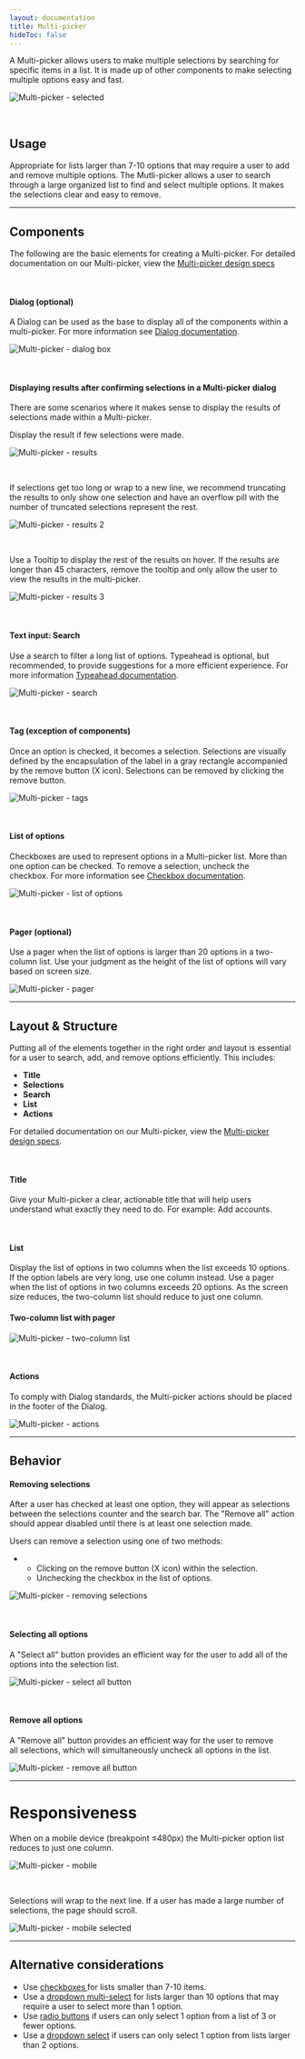 ```yaml
---
layout: documentation
title: Multi-picker
hideToc: false
---
```

A Multi-picker allows users to make multiple selections by searching for specific items in a list. It is made up of other components to make selecting multiple options easy and fast.

![Multi-picker - selected](/images/multipicker.svg)

<br>

## Usage

Appropriate for lists larger than 7-10 options that may require a user to add and remove multiple options. The Mutli-picker allows a user to search through a large organized list to find and select multiple options. It makes the selections clear and easy to remove.

<hr>

## Components

The following are the basic elements for creating a Multi-picker. For detailed documentation on our Multi-picker, view the [](https://xd.adobe.com/view/5de56467-92d7-4c5c-8514-3bea26b21b1b-08b6/grid)[Multi-picker design specs](https://xd.adobe.com/view/a3a6fa71-a1f0-4665-8eeb-20ee68e11de7-f6f5/grid)

<br>

#### **Dialog (optional)**

A Dialog can be used as the base to display all of the components within a multi-picker. For more information see [Dialog documentation](https://zui.zywave.com/components/dialogs/).

![Multi-picker - dialog box](/images/multipicker_dialog.svg)

<br>

#### **Displaying results after confirming selections in a Multi-picker dialog**

There are some scenarios where it makes sense to display the results of selections made within a Multi-picker.

Display the result if few selections were made.

![Multi-picker - results](/images/multipicker_results.svg)

<br>

If selections get too long or wrap to a new line, we recommend truncating the results to only show one selection and have an overflow pill with the number of truncated selections represent the rest.

![Multi-picker - results 2](/images/multipicker_results-–-2.svg)

<br>

Use a Tooltip to display the rest of the results on hover. If the results are longer than 45 characters, remove the tooltip and only allow the user to view the results in the multi-picker.

![Multi-picker - results 3](/images/multipicker_results-–-3.svg)

<br>

#### **Text input: Search**

Use a search to filter a long list of options. Typeahead is optional, but recommended, to provide suggestions for a more efficient experience. For more information [Typeahead documentation](https://zui.zywave.com/patterns/typeahead/).

![Multi-picker - search](/images/multipicker_search.svg)

<br>

#### **Tag (exception of components)**

Once an option is checked, it becomes a selection. Selections are visually defined by the encapsulation of the label in a gray rectangle accompanied by the remove button (X icon). Selections can be removed by clicking the remove button.

![Multi-picker - tags](/images/multipicker_tags.svg)

<br>

#### **List of options**

Checkboxes are used to represent options in a Multi-picker list. More than one option can be checked. To remove a selection, uncheck the checkbox. For more information see [Checkbox documentation](https://zui.zywave.com/components/checkboxes/).

![Multi-picker - list of options](/images/multipicker_checkboxes.svg)

<br>

#### **Pager (optional)**

Use a pager when the list of options is larger than 20 options in a two-column list. Use your judgment as the height of the list of options will vary based on screen size.

![Multi-picker - pager](/images/multipicker_pager.svg)

<hr>

## Layout & Structure

Putting all of the elements together in the right order and layout is essential for a user to search, add, and remove options efficiently. This includes:

* **Title**
* **Selections**
* **Search**
* **List**
* **Actions**

For detailed documentation on our Multi-picker, view the [Multi-picker design specs](https://xd.adobe.com/view/5de56467-92d7-4c5c-8514-3bea26b21b1b-08b6/grid).

<br>

#### **Title**

Give your Multi-picker a clear, actionable title that will help users understand what exactly they need to do. For example: Add accounts.

<br>

#### **List**

Display the list of options in two columns when the list exceeds 10 options. If the option labels are very long, use one column instead. Use a pager when the list of options in two columns exceeds 20 options. As the screen size reduces, the two-column list should reduce to just one column.

#### Two-column list with pager

![Multi-picker - two-column list](/images/multipicker_unselected.svg)

<br>

#### Actions

To comply with Dialog standards, the Multi-picker actions should be placed in the footer of the Dialog.

![Multi-picker - actions](/images/multipicker_actions.svg)

<hr>

## Behavior

#### **Removing selections**

After a user has checked at least one option, they will appear as selections between the selections counter and the search bar. The "Remove all" action should appear disabled until there is at least one selection made.

Users can remove a selection using one of two methods:

* * Clicking on the remove button (X icon) within the selection.
  * Unchecking the checkbox in the list of options.

![Multi-picker - removing selections](/images/multipicker_removing-selections.svg)

<br>

#### **Selecting all options**

A "Select all" button provides an efficient way for the user to add all of the options into the selection list.

![Multi-picker - select all button](/images/multipicker_select-all-button.svg)

<br>

#### **Remove all options**

A "Remove all" button provides an efficient way for the user to remove all selections, which will simultaneously uncheck all options in the list.

![Multi-picker - remove all button](/images/multipicker_remove-all-button.svg)

<hr>

# Responsiveness

When on a mobile device (breakpoint ≤480px) the Multi-picker option list reduces to just one column.

![Multi-picker - mobile](/images/multipicker_mobile.svg)

<br>

Selections will wrap to the next line. If a user has made a large number of selections, the page should scroll.

![Multi-picker - mobile selected](/images/multipicker_mobile_selected.svg)

<hr>

## Alternative considerations

* Use [checkboxes ](https://zui.zywave.com/components/checkboxes/)for lists smaller than 7-10 items.
* Use a [dropdown multi-select](https://zui.zywave.com/components/dropdown-multi-select/) for lists larger than 10 options that may require a user to select more than 1 option.
* Use [radio buttons](https://zui.zywave.com/components/radio-buttons/) if users can only select 1 option from a list of 3 or fewer options.
* Use a [dropdown select](https://zui.zywave.com/components/dropdown-select/) if users can only select 1 option from lists larger than 2 options.
